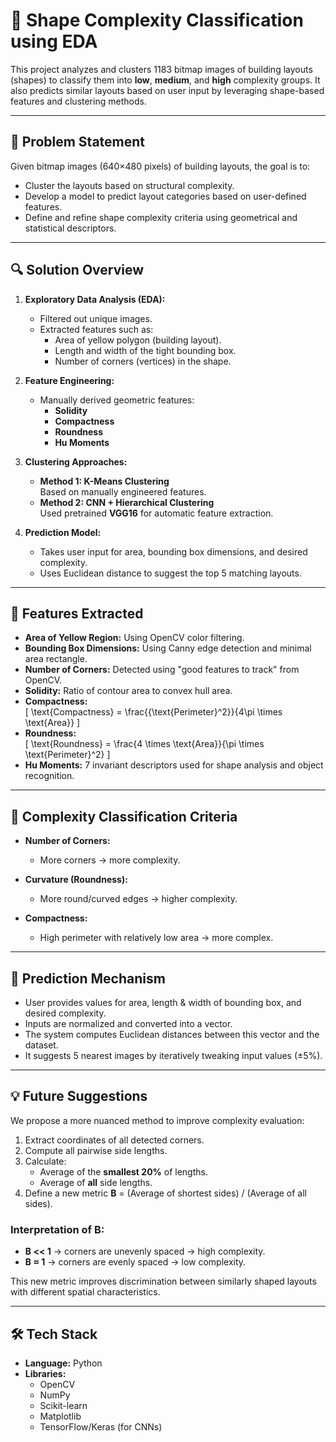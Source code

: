 # 🏢 Shape Complexity Classification using EDA

This project analyzes and clusters 1183 bitmap images of building layouts (shapes) to classify them into **low**, **medium**, and **high** complexity groups. It also predicts similar layouts based on user input by leveraging shape-based features and clustering methods.

---

## 📌 Problem Statement

Given bitmap images (640×480 pixels) of building layouts, the goal is to:

- Cluster the layouts based on structural complexity.
- Develop a model to predict layout categories based on user-defined features.
- Define and refine shape complexity criteria using geometrical and statistical descriptors.

---

## 🔍 Solution Overview

1. **Exploratory Data Analysis (EDA):**
   - Filtered out unique images.
   - Extracted features such as:
     - Area of yellow polygon (building layout).
     - Length and width of the tight bounding box.
     - Number of corners (vertices) in the shape.

2. **Feature Engineering:**
   - Manually derived geometric features:
     - **Solidity**
     - **Compactness**
     - **Roundness**
     - **Hu Moments**

3. **Clustering Approaches:**
   - **Method 1: K-Means Clustering**  
     Based on manually engineered features.
   - **Method 2: CNN + Hierarchical Clustering**  
     Used pretrained **VGG16** for automatic feature extraction.

4. **Prediction Model:**
   - Takes user input for area, bounding box dimensions, and desired complexity.
   - Uses Euclidean distance to suggest the top 5 matching layouts.

---

## 📐 Features Extracted

- **Area of Yellow Region:** Using OpenCV color filtering.
- **Bounding Box Dimensions:** Using Canny edge detection and minimal area rectangle.
- **Number of Corners:** Detected using "good features to track" from OpenCV.
- **Solidity:** Ratio of contour area to convex hull area.
- **Compactness:**  
  \[
  \text{Compactness} = \frac{{\text{Perimeter}^2}}{4\pi \times \text{Area}}
  \]
- **Roundness:**  
  \[
  \text{Roundness} = \frac{4 \times \text{Area}}{\pi \times \text{Perimeter}^2}
  \]
- **Hu Moments:** 7 invariant descriptors used for shape analysis and object recognition.

---

## 🧠 Complexity Classification Criteria

- **Number of Corners:**
  - More corners → more complexity.

- **Curvature (Roundness):**
  - More round/curved edges → higher complexity.

- **Compactness:**
  - High perimeter with relatively low area → more complex.

---

## 🧮 Prediction Mechanism

- User provides values for area, length & width of bounding box, and desired complexity.
- Inputs are normalized and converted into a vector.
- The system computes Euclidean distances between this vector and the dataset.
- It suggests 5 nearest images by iteratively tweaking input values (±5%).

---

## 💡 Future Suggestions

We propose a more nuanced method to improve complexity evaluation:

1. Extract coordinates of all detected corners.
2. Compute all pairwise side lengths.
3. Calculate:
   - Average of the **smallest 20%** of lengths.
   - Average of **all** side lengths.
4. Define a new metric **B** = (Average of shortest sides) / (Average of all sides).

### Interpretation of B:
- **B << 1** → corners are unevenly spaced → high complexity.
- **B ≈ 1** → corners are evenly spaced → low complexity.

This new metric improves discrimination between similarly shaped layouts with different spatial characteristics.

---

## 🛠️ Tech Stack

- **Language:** Python
- **Libraries:** 
  - OpenCV
  - NumPy
  - Scikit-learn
  - Matplotlib
  - TensorFlow/Keras (for CNNs)



